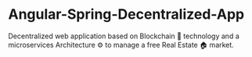 # Angular-Spring-Decentralized-App
Decentralized web application based on Blockchain 🔑 technology and a microservices Architecture ⚙️ to manage a free Real Estate 🏠 market.
